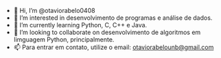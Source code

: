 - 👋 Hi, I’m @otaviorabelo0408
- 👀 I’m interested in  desenvolvimento de programas e análise de dados.
- 🌱 I’m currently learning Python, C, C++ e Java.
- 💞️ I’m looking to collaborate on desenvolvimento de algoritmos em limguagem Python, principalmente.
- 📫 Para entrar em contato, utilize o email: otaviorabelounb@gmail.com

<!---
otaviorabelo0408/otaviorabelo0408 is a ✨ special ✨ repository because its `README.md` (this file) appears on your GitHub profile.
You can click the Preview link to take a look at your changes.
--->
